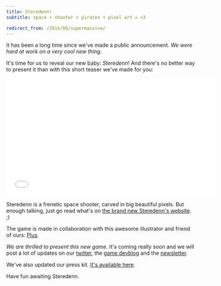 ```yaml
---
title: Steredenn!
subtitle: space + shooter + pirates + pixel art = <3

redirect_from: /2014/08/supermassive/
---
```


It has been a long time since we've made a public announcement. _We were hard at work on a very cool new thing._

It's time for us to reveal our new baby: _Steredenn_! And there's no better way to present it than with this short teaser we've made for you:

<iframe width="560" height="315" src="//www.youtube.com/embed/ydeg_N86gBw?rel=0" frameborder="0" allowfullscreen></iframe>

Steredenn is a frenetic space shooter, carved in big beautiful pixels. But enough talking, just go read what's on [the brand new Steredenn's website](http://steredenn.pixelnest.io/). ;)

The game is made in collaboration with this awesome illustrator and friend of ours: [Plus](http://pluspixels.tumblr.com/).

_We are thrilled to present this new game_. It's coming really soon and we will post a lot of updates on our [twitter](https://twitter.com/pixelnest), the [game devblog](http://steredenn-game.tumblr.com) and the [newsletter](http://pixelnest.us3.list-manage1.com/subscribe?u=cb1093a5798d3677ea320108b&id=55e71ae780).

We've also updated our press kit. [It's available here](http://pixelnest.io/presskit).

Have fun awaiting Steredenn.

